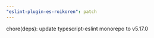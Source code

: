 ```yaml
---
"eslint-plugin-es-roikoren": patch
---
```


chore(deps): update typescript-eslint monorepo to v5.17.0
